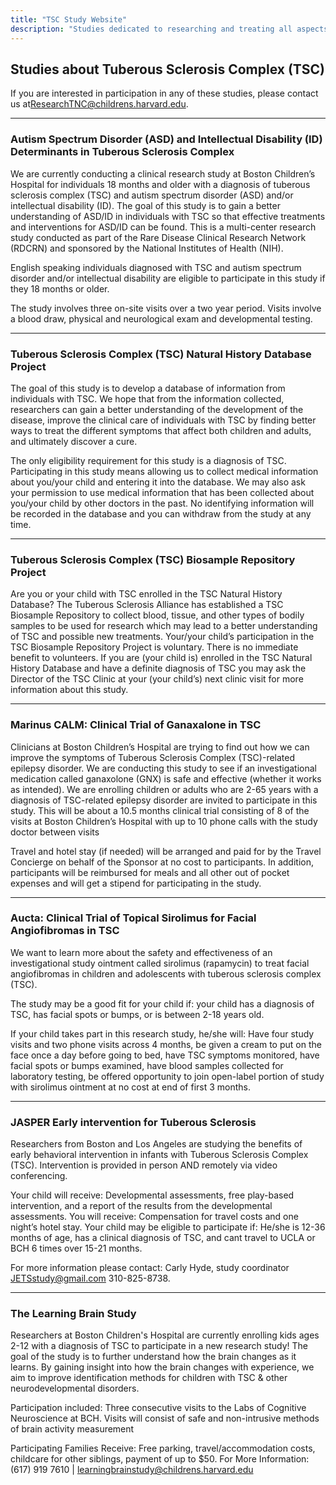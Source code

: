 ```yaml
---
title: "TSC Study Website"
description: "Studies dedicated to researching and treating all aspects of Tuberous Sclerosis Complex (TSC) and other neurodevelopmental disorders. We hope that you will find this website informative and helpful."
---
```


## Studies about Tuberous Sclerosis Complex (TSC)
If you are interested in participation in any of these studies, please contact us at[ResearchTNC@childrens.harvard.edu](mailto:ResearchTNC@childrens.harvard.edu).

---

### Autism Spectrum Disorder (ASD) and Intellectual Disability (ID) Determinants in Tuberous Sclerosis Complex
We are currently conducting a clinical research study at Boston Children’s Hospital for individuals 18 months and older with a diagnosis of tuberous sclerosis complex (TSC) and autism spectrum disorder (ASD) and/or intellectual disability (ID). The goal of this study is to gain a better understanding of ASD/ID in individuals with TSC so that effective treatments and interventions for ASD/ID can be found. This is a multi-center research study conducted as part of the Rare Disease Clinical Research Network (RDCRN) and sponsored by the National Institutes of Health (NIH).

English speaking individuals diagnosed with TSC and autism spectrum disorder and/or intellectual disability are eligible to participate in this study if they 18 months or older.

The study involves three on-site visits over a two year period. Visits involve a blood draw, physical and neurological exam and developmental testing.

---

### Tuberous Sclerosis Complex (TSC) Natural History Database Project
The goal of this study is to develop a database of information from individuals with TSC. We hope that from the information collected, researchers can gain a better understanding of the development of the disease, improve the clinical care of individuals with TSC by finding better ways to treat the different symptoms that affect both children and adults, and ultimately discover a cure.

The only eligibility requirement for this study is a diagnosis of TSC. Participating in this study means allowing us to collect medical information about you/your child and entering it into the database. We may also ask your permission to use medical information that has been collected about you/your child by other doctors in the past. No identifying information will be recorded in the database and you can withdraw from the study at any time.

---

### Tuberous Sclerosis Complex (TSC) Biosample Repository Project
Are you or your child with TSC enrolled in the TSC Natural History Database? The Tuberous Sclerosis Alliance has established a TSC Biosample Repository to collect blood, tissue, and other types of bodily samples to be used for research which may lead to a better understanding of TSC and possible new treatments.  Your/your child’s participation in the TSC Biosample Repository Project is voluntary.   There is no immediate benefit to volunteers.   If you are (your child is) enrolled in the TSC Natural History Database and have a definite diagnosis of TSC you may ask the Director of the TSC Clinic at your (your child’s) next clinic visit for more information about this study.

---

### Marinus CALM: Clinical Trial of Ganaxalone in TSC
Clinicians at Boston Children’s Hospital are trying to find out how we can improve the symptoms of Tuberous Sclerosis Complex (TSC)-related epilepsy disorder. We are conducting this study to see if an investigational medication called ganaxolone (GNX) is safe and effective (whether it works as intended). We are enrolling children or adults who are 2-65 years with a diagnosis of TSC-related epilepsy disorder are invited to participate in this study. This will be about a 10.5 months clinical trial consisting of 8 of the visits at Boston Children’s Hospital with up to 10 phone calls with the study doctor between visits

Travel and hotel stay (if needed) will be arranged and paid for by the Travel Concierge on behalf of the Sponsor at no cost to participants. In addition, participants will be reimbursed for meals and all other out of pocket expenses and will get a stipend for participating in the study.

---

### Aucta: Clinical Trial of Topical Sirolimus for Facial Angiofibromas in TSC
We want to learn more about the safety and effectiveness of an investigational study ointment called sirolimus (rapamycin) to treat facial angiofibromas in children and adolescents with tuberous sclerosis complex (TSC).

The study may be a good fit for your child if: your child has a diagnosis of TSC,  has facial spots or bumps, or is between 2-18 years old.

If your child takes part in this research study, he/she will: Have four study visits and two phone visits across 4 months, be given a cream to put on the face once a day before going to bed, have TSC symptoms monitored, have facial spots or bumps examined, have blood samples collected for laboratory testing, be offered opportunity to join open-label portion of study with sirolimus ointment at no cost at end of first 3 months.

---

### JASPER Early intervention for Tuberous Sclerosis
Researchers from Boston and Los Angeles are studying the benefits of early behavioral intervention in infants with Tuberous Sclerosis Complex (TSC). Intervention is provided in person AND remotely via video conferencing.

Your child will receive: Developmental assessments, free play-based intervention, and a report of the results from the developmental assessments.
You will receive: Compensation for travel costs and one night’s hotel stay.
Your child may be eligible to participate if: He/she is 12-36 months of age, has a clinical diagnosis of TSC, and cant travel to UCLA or BCH 6 times over 15-21 months.

For more information please contact: Carly Hyde, study coordinator [JETSstudy@gmail.com](mailto:JETSstudy@gmail.com) 310-825-8738.

---

### The Learning Brain Study
Researchers at Boston Children's Hospital are currently enrolling kids ages 2-12 with a diagnosis of TSC to participate in a new research study! The goal of the study is to further understand how the brain changes as it learns. By gaining insight into how the brain changes with experience, we aim to improve identification methods for children with TSC & other neurodevelopmental disorders.

Participation included: Three consecutive visits to the Labs of Cognitive Neuroscience at BCH. Visits will consist of safe and non-intrusive methods of brain activity measurement

Participating Families Receive: Free parking, travel/accommodation costs, childcare for other siblings, payment of up to $50.
For More Information: (617) 919 7610 | [learningbrainstudy@childrens.harvard.edu](mailto:learningbrainstudy@childrens.harvard.edu)
